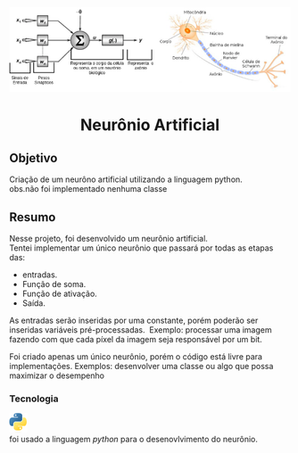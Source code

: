 <img src=".github/neuronio.png">
<h1 align="center">Neurônio Artificial</h1>

<div>
<h2  >Objetivo</h2>

<p>
Criação de um neurôno artificial utilizando a linguagem python.
<br>
obs.não foi implementado nenhuma classe
</p>

</div>


<div>
<h2>Resumo</h2>
<p>
Nesse projeto, foi desenvolvido um neurônio artificial.
<br>
Tentei implementar um único neurônio que passará por todas as etapas das:
<ul>
<li>entradas.</li>
<li>Função de soma.</li>
<li>Função de ativação. </li>
<li>Saída.</li>
</ul>
As entradas serão inseridas por uma constante, porém poderão ser inseridas variáveis pré-processadas. 
Exemplo: processar uma imagem fazendo com que cada píxel da imagem seja responsável por um bit.

Foi criado apenas um único neurônio, porém o código está livre para implementações.
Exemplos: desenvolver uma classe ou algo que possa maximizar o desempenho
</p>

</div>

<h3>Tecnologia </h3>
<img src=".github/python.png" style="width:32px">
<br>
foi usado a linguagem <i>python</i> para o desenovlvimento do neurônio.